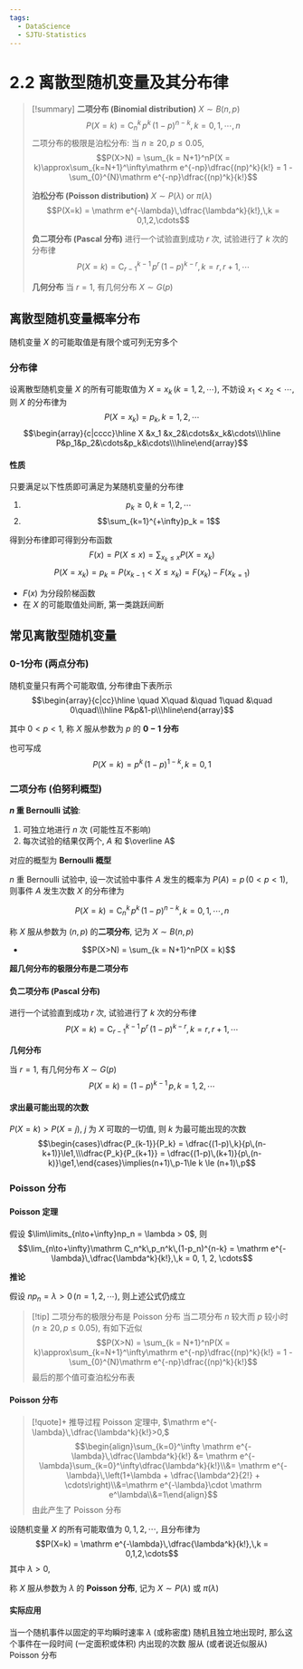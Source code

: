 ```yaml
---
tags:
  - DataScience
  - SJTU-Statistics
---
```

2.2 离散型随机变量及其分布律
===
> [!summary]
> **二项分布 (Binomial distribution)** $X\sim B(n,p)$
> $$P(X=k) = \mathrm C_n^k\,p^k\,(1-p)^{n-k}, \,k = 0, 1, \cdots, n$$
> 二项分布的极限是泊松分布:
> 当 $n\ge 20, p\le 0.05$,
> $$P(X>N) = \sum_{k = N+1}^nP(X = k)\approx\sum_{k=N+1}^\infty\mathrm e^{-np}\dfrac{(np)^k}{k!} = 1 - \sum_{0}^{N}\mathrm e^{-np}\dfrac{(np)^k}{k!}$$
>
> **泊松分布 (Poisson distribution)** $X\sim P(\lambda) \text{ or } \pi(\lambda)$
> $$P(X=k) = \mathrm e^{-\lambda}\,\dfrac{\lambda^k}{k!},\,k = 0,1,2,\cdots$$
>
> **负二项分布 (Pascal 分布)**
> 进行一个试验直到成功 $r$ 次, 试验进行了 $k$ 次的分布律
> $$P(X=k) = \mathrm C_{r-1}^{k-1}\,p^r\,(1-p)^{k-r},\,k = r, r+1, \cdots$$
>
> **几何分布**
> 当 $r = 1$, 有几何分布 $X\sim G(p)$

## 离散型随机变量概率分布
随机变量 $X$ 的可能取值是有限个或可列无穷多个

### 分布律
设离散型随机变量 $X$ 的所有可能取值为 $X=x_k\,(k=1,2,\cdots)$, 不妨设 $x_1<x_2<\cdots$, 则 $X$ 的分布律为
$$P(X=x_k) = p_k,\,k = 1,2,\cdots$$
$$\begin{array}{c|cccc}\hline  X &x_1 &x_2&\cdots&x_k&\cdots\\\hline P&p_1&p_2&\cdots&p_k&\cdots\\\hline\end{array}$$
#### 性质
只要满足以下性质即可满足为某随机变量的分布律
1. $$p_k\ge0, \,k = 1,2,\cdots$$
2. $$\sum_{k=1}^{+\infty}p_k = 1$$

得到分布律即可得到分布函数
$$F(x) = P(X\le x)=\sum_{x_k\le x}P(X=x_k)$$
$$P(X = x_k) = p_k = P(x_{k-1}<X\le x_k) = F(x_k) - F(x_{k=1})$$
- $F(x)$ 为分段阶梯函数
- 在 $X$ 的可能取值处间断, 第一类跳跃间断


## 常见离散型随机变量
### 0-1分布 (两点分布)
随机变量只有两个可能取值, 分布律由下表所示
$$\begin{array}{c|cc}\hline \quad X\quad &\quad 1\quad &\quad 0\quad\\\hline P&p&1-p\\\hline\end{array}$$

其中 $0<p<1$, 称 $X$ 服从参数为 $p$ 的 **$\boldsymbol{0-1}$ 分布**

也可写成
$$P(X=k)=p^k\,(1-p)^{1-k},\,k = 0,1$$

### 二项分布 (伯努利概型)
**$n$ 重 Bernoulli 试验**:
1. 可独立地进行 $n$ 次 (可能性互不影响)
2. 每次试验的结果仅两个, $A$ 和 $\overline A$

对应的概型为 **Bernoulli 概型**

$n$ 重 Bernoulli 试验中, 设一次试验中事件 $A$ 发生的概率为 $P(A) = p\,(0<p<1)$, 则事件 $A$ 发生次数 $X$ 的分布律为

$$P(X=k) = \mathrm C_n^k\,p^k\,(1-p)^{n-k}, \,k = 0, 1, \cdots, n$$

称 $X$ 服从参数为 $(n,p)$ 的**二项分布**, 记为 $X\sim B(n,p)$

- $$P(X>N) = \sum_{k = N+1}^nP(X = k)$$

**超几何分布的极限分布是二项分布**

#### 负二项分布 (Pascal 分布)
进行一个试验直到成功 $r$ 次, 试验进行了 $k$ 次的分布律
$$P(X=k) = \mathrm C_{r-1}^{k-1}\,p^r\,(1-p)^{k-r},\,k = r, r+1, \cdots$$

**几何分布**

当 $r = 1$, 有几何分布 $X\sim G(p)$
$$P(X=k) = (1-p)^{k-1}\,p,\,k = 1,2,\cdots$$

#### 求出最可能出现的次数
$P(X=k)> P(X = j)$, $j$ 为 $X$ 可取的一切值, 则 $k$ 为最可能出现的次数
$$\begin{cases}\dfrac{P_{k-1}}{P_k} = \dfrac{(1-p)\,k}{p\,(n-k+1)}\le1,\\\dfrac{P_k}{P_{k+1}} = \dfrac{(1-p)\,(k+1)}{p\,(n-k)}\ge1,\end{cases}\implies(n+1)\,p-1\le k \le (n+1)\,p$$

### Poisson 分布
#### Poisson 定理
假设 $\lim\limits_{n\to+\infty}np_n = \lambda > 0$, 则
$$\lim_{n\to+\infty}\mathrm C_n^k\,p_n^k\,(1-p_n)^{n-k} = \mathrm e^{-\lambda}\,\dfrac{\lambda^k}{k!},\,k = 0, 1, 2, \cdots$$

**推论**

假设 $np_n = \lambda>0\,(n=1,2,\cdots)$, 则上述公式仍成立

> [!tip] 二项分布的极限分布是 Poisson 分布
> 当二项分布 $n$ 较大而 $p$ 较小时 ($n\ge20, p\le0.05$), 有如下近似
> $$P(X>N) = \sum_{k = N+1}^nP(X = k)\approx\sum_{k=N+1}^\infty\mathrm e^{-np}\dfrac{(np)^k}{k!} = 1 - \sum_{0}^{N}\mathrm e^{-np}\dfrac{(np)^k}{k!}$$
> 最后的那个值可查泊松分布表

#### Poisson 分布
> [!quote]+ 推导过程
> Poisson 定理中, $\mathrm e^{-\lambda}\,\dfrac{\lambda^k}{k!}>0,$
> $$\begin{align}\sum_{k=0}^\infty \mathrm e^{-\lambda}\,\dfrac{\lambda^k}{k!} &= \mathrm e^{-\lambda}\sum_{k=0}^\infty\dfrac{\lambda^k}{k!}\\&= \mathrm e^{-\lambda}\,\left(1+\lambda + \dfrac{\lambda^2}{2!} + \cdots\right)\\&=\mathrm e^{-\lambda}\cdot \mathrm e^\lambda\\&=1\end{align}$$
> 由此产生了 Poisson 分布

设随机变量 $X$ 的所有可能取值为 $0,1,2,\cdots$, 且分布律为
$$P(X=k) = \mathrm e^{-\lambda}\,\dfrac{\lambda^k}{k!},\,k = 0,1,2,\cdots$$
其中 $\lambda>0$,

称 $X$ 服从参数为 $\lambda$ 的 **Poisson 分布**, 记为 $X\sim P(\lambda)$ 或 $\pi(\lambda)$
#### 实际应用
当⼀个随机事件以固定的平均瞬时速率 $\lambda$ (或称密度) 随机且独⽴地出现时, 那么这个事件在⼀段时间 (⼀定⾯积或体积) 内出现的次数
服从 (或者说近似服从) Poisson 分布
